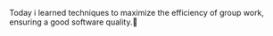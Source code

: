 Today i learned techniques to maximize the efficiency of group work, ensuring a good software quality.:rocket:
